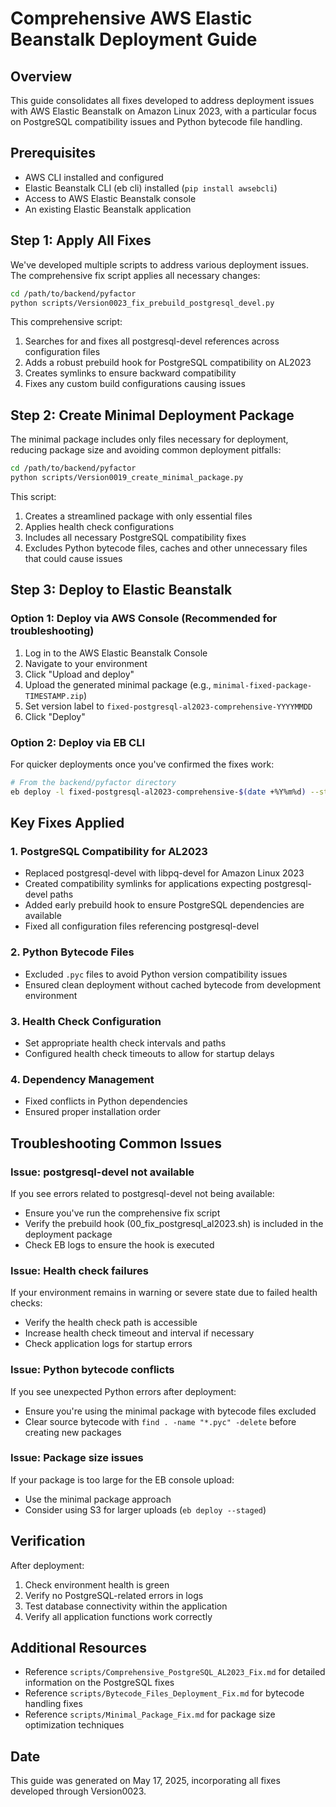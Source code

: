 # Comprehensive AWS Elastic Beanstalk Deployment Guide

## Overview
This guide consolidates all fixes developed to address deployment issues with AWS Elastic Beanstalk on Amazon Linux 2023, with a particular focus on PostgreSQL compatibility issues and Python bytecode file handling.

## Prerequisites
- AWS CLI installed and configured
- Elastic Beanstalk CLI (eb cli) installed (`pip install awsebcli`)
- Access to AWS Elastic Beanstalk console
- An existing Elastic Beanstalk application

## Step 1: Apply All Fixes

We've developed multiple scripts to address various deployment issues. The comprehensive fix script applies all necessary changes:

```bash
cd /path/to/backend/pyfactor
python scripts/Version0023_fix_prebuild_postgresql_devel.py
```

This comprehensive script:
1. Searches for and fixes all postgresql-devel references across configuration files
2. Adds a robust prebuild hook for PostgreSQL compatibility on AL2023
3. Creates symlinks to ensure backward compatibility
4. Fixes any custom build configurations causing issues

## Step 2: Create Minimal Deployment Package

The minimal package includes only files necessary for deployment, reducing package size and avoiding common deployment pitfalls:

```bash
cd /path/to/backend/pyfactor
python scripts/Version0019_create_minimal_package.py
```

This script:
1. Creates a streamlined package with only essential files
2. Applies health check configurations
3. Includes all necessary PostgreSQL compatibility fixes
4. Excludes Python bytecode files, caches and other unnecessary files that could cause issues

## Step 3: Deploy to Elastic Beanstalk

### Option 1: Deploy via AWS Console (Recommended for troubleshooting)

1. Log in to the AWS Elastic Beanstalk Console
2. Navigate to your environment
3. Click "Upload and deploy"
4. Upload the generated minimal package (e.g., `minimal-fixed-package-TIMESTAMP.zip`)
5. Set version label to `fixed-postgresql-al2023-comprehensive-YYYYMMDD`
6. Click "Deploy"

### Option 2: Deploy via EB CLI

For quicker deployments once you've confirmed the fixes work:

```bash
# From the backend/pyfactor directory
eb deploy -l fixed-postgresql-al2023-comprehensive-$(date +%Y%m%d) --staged
```

## Key Fixes Applied

### 1. PostgreSQL Compatibility for AL2023
- Replaced postgresql-devel with libpq-devel for Amazon Linux 2023
- Created compatibility symlinks for applications expecting postgresql-devel paths
- Added early prebuild hook to ensure PostgreSQL dependencies are available
- Fixed all configuration files referencing postgresql-devel

### 2. Python Bytecode Files
- Excluded `.pyc` files to avoid Python version compatibility issues
- Ensured clean deployment without cached bytecode from development environment

### 3. Health Check Configuration
- Set appropriate health check intervals and paths
- Configured health check timeouts to allow for startup delays

### 4. Dependency Management
- Fixed conflicts in Python dependencies
- Ensured proper installation order

## Troubleshooting Common Issues

### Issue: postgresql-devel not available
If you see errors related to postgresql-devel not being available:
- Ensure you've run the comprehensive fix script
- Verify the prebuild hook (00_fix_postgresql_al2023.sh) is included in the deployment package
- Check EB logs to ensure the hook is executed

### Issue: Health check failures
If your environment remains in warning or severe state due to failed health checks:
- Verify the health check path is accessible
- Increase health check timeout and interval if necessary
- Check application logs for startup errors

### Issue: Python bytecode conflicts
If you see unexpected Python errors after deployment:
- Ensure you're using the minimal package with bytecode files excluded
- Clear source bytecode with `find . -name "*.pyc" -delete` before creating new packages

### Issue: Package size issues
If your package is too large for the EB console upload:
- Use the minimal package approach
- Consider using S3 for larger uploads (`eb deploy --staged`)

## Verification

After deployment:
1. Check environment health is green
2. Verify no PostgreSQL-related errors in logs
3. Test database connectivity within the application
4. Verify all application functions work correctly

## Additional Resources

- Reference `scripts/Comprehensive_PostgreSQL_AL2023_Fix.md` for detailed information on the PostgreSQL fixes
- Reference `scripts/Bytecode_Files_Deployment_Fix.md` for bytecode handling fixes
- Reference `scripts/Minimal_Package_Fix.md` for package size optimization techniques

## Date
This guide was generated on May 17, 2025, incorporating all fixes developed through Version0023.
